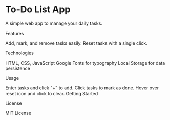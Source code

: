 # To-Do List App

A simple web app to manage your daily tasks.

Features

Add, mark, and remove tasks easily.
Reset tasks with a single click.

Technologies

HTML, CSS, JavaScript
Google Fonts for typography
Local Storage for data persistence

Usage

Enter tasks and click "+" to add.
Click tasks to mark as done.
Hover over reset icon and click to clear.
Getting Started


License

MIT License
